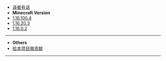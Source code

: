 * [译者有话](/README.md)
* **Minecraft Version**
* [1.16.100.4](/1.16.100.4/index.md)
* [1.16.20.3](/1.16.20.3/index.md)
* [1.16.0.2](/1.16.0.2/index.md)
---
* **Others**
* [给本项目做贡献](/CONTRIBUTE.md)
---